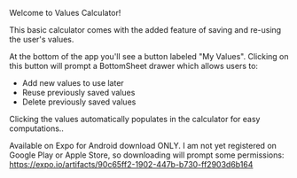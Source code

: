 Welcome to Values Calculator!

This basic calculator comes with the added feature of saving and re-using the user's values. 

At the bottom of the app you'll see a button labeled "My Values". 
Clicking on this button will prompt a BottomSheet drawer which allows users to:
- Add new values to use later
- Reuse previously saved values
- Delete previously saved values

Clicking the values automatically populates in the calculator for easy computations..

Available on Expo for Android download ONLY. I am not yet registered on Google Play or Apple Store, so downloading will prompt some permissions: 
https://expo.io/artifacts/90c65ff2-1902-447b-b730-ff2903d6b164
